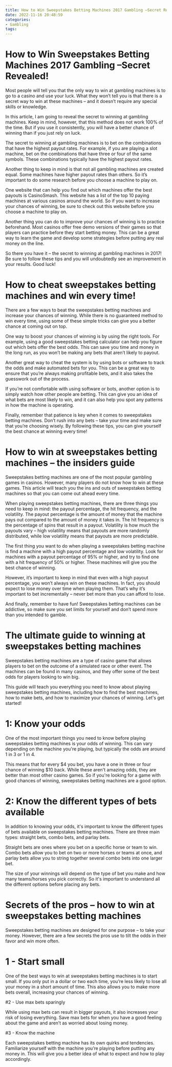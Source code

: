 ```yaml
---
title: How to Win Sweepstakes Betting Machines 2017 Gambling –Secret Revealed!
date: 2022-11-16 20:48:59
categories:
- Gambling
tags:
---
```



#  How to Win Sweepstakes Betting Machines 2017 Gambling –Secret Revealed!

Most people will tell you that the only way to win at gambling machines is to go to a casino and use your luck. What they won’t tell you is that there is a secret way to win at these machines – and it doesn’t require any special skills or knowledge.

In this article, I am going to reveal the secret to winning at gambling machines. Keep in mind, however, that this method does not work 100% of the time. But if you use it consistently, you will have a better chance of winning than if you just rely on luck.

The secret to winning at gambling machines is to bet on the combinations that have the highest payout rates. For example, if you are playing a slot machine, bet on the combinations that have three or four of the same symbols. These combinations typically have the highest payout rates.

Another thing to keep in mind is that not all gambling machines are created equal. Some machines have higher payout rates than others. So it’s important to do some research before you choose a machine to play on.

One website that can help you find out which machines offer the best payouts is CasinoSmash. This website has a list of the top 10 paying machines at various casinos around the world. So if you want to increase your chances of winning, be sure to check out this website before you choose a machine to play on.

Another thing you can do to improve your chances of winning is to practice beforehand. Most casinos offer free demo versions of their games so that players can practice before they start betting money. This can be a great way to learn the game and develop some strategies before putting any real money on the line.

So there you have it – the secret to winning at gambling machines in 2017! Be sure to follow these tips and you will undoubtedly see an improvement in your results. Good luck!

#  How to cheat sweepstakes betting machines and win every time!

There are a few ways to beat the sweepstakes betting machines and increase your chances of winning. While there is no guaranteed method to win every time, using some of these simple tricks can give you a better chance at coming out on top.

One way to boost your chances of winning is by using the right tools. For example, using a good sweepstakes betting calculator can help you figure out which bets offer the best odds. This can save you time and money in the long run, as you won’t be making any bets that aren’t likely to payout.

Another great way to cheat the system is by using bots or software to track the odds and make automated bets for you. This can be a great way to ensure that you’re always making profitable bets, and it also takes the guesswork out of the process.

If you’re not comfortable with using software or bots, another option is to simply watch how other people are betting. This can give you an idea of what bets are most likely to win, and it can also help you spot any patterns in how the machine is operating.

Finally, remember that patience is key when it comes to sweepstakes betting machines. Don’t rush into any bets – take your time and make sure that you’re choosing wisely. By following these tips, you can give yourself the best chance at winning every time!

#  How to win at sweepstakes betting machines – the insiders guide

Sweepstakes betting machines are one of the most popular gambling games in casinos. However, many players do not know how to win at these games. This article will teach you the ins and outs of sweepstakes betting machines so that you can come out ahead every time.

When playing sweepstakes betting machines, there are three things you need to keep in mind: the payout percentage, the hit frequency, and the volatility. The payout percentage is the amount of money that the machine pays out compared to the amount of money it takes in. The hit frequency is the percentage of spins that result in a payout. Volatility is how much the payouts vary – high volatility means that payouts are more randomly distributed, while low volatility means that payouts are more predictable.

The first thing you want to do when playing a sweepstakes betting machine is find a machine with a high payout percentage and low volatility. Look for machines with a payout percentage of 95% or higher, and try to find one with a hit frequency of 50% or higher. These machines will give you the best chance of winning.

However, it’s important to keep in mind that even with a high payout percentage, you won’t always win on these machines. In fact, you should expect to lose money over time when playing them. That’s why it’s important to bet incrementally – never bet more than you can afford to lose.

And finally, remember to have fun! Sweepstakes betting machines can be addictive, so make sure you set limits for yourself and don’t spend more than you intended to gamble.

#  The ultimate guide to winning at sweepstakes betting machines

Sweepstakes betting machines are a type of casino game that allows players to bet on the outcome of a simulated race or other event. The machines can be found in many casinos, and they offer some of the best odds for players looking to win big.

This guide will teach you everything you need to know about playing sweepstakes betting machines, including how to find the best machines, how to make bets, and how to maximize your chances of winning. Let's get started!

# 1: Know your odds

One of the most important things you need to know before playing sweepstakes betting machines is your odds of winning. This can vary depending on the machine you're playing, but typically the odds are around 1 in 3 or 1 in 4.

This means that for every $4 you bet, you have a one in three or four chance of winning $10 back. While these aren't amazing odds, they are better than most other casino games. So if you're looking for a game with good chances of winning, sweepstakes betting machines are a good option.

# 2: Know the different types of bets available

In addition to knowing your odds, it's important to know the different types of bets available on sweepstakes betting machines. There are three main types: straight bets, combo bets, and parlay bets.

Straight bets are ones where you bet on a specific horse or team to win. Combo bets allow you to bet on two or more horses or teams at once, and parlay bets allow you to string together several combo bets into one larger bet.

The size of your winnings will depend on the type of bet you make and how many teams/horses you pick correctly. So it's important to understand all the different options before placing any bets.

#  Secrets of the pros – how to win at sweepstakes betting machines

Sweepstakes betting machines are designed for one purpose – to take your money. However, there are a few secrets the pros use to tilt the odds in their favor and win more often.

# 1 - Start small

One of the best ways to win at sweepstakes betting machines is to start small. If you only put in a dollar or two each time, you’re less likely to lose all your money in a short amount of time. This also allows you to make more bets overall, increasing your chances of winning.

#2 - Use max bets sparingly

While using max bets can result in bigger payouts, it also increases your risk of losing everything. Save max bets for when you have a good feeling about the game and aren’t as worried about losing money.

#3 - Know the machine

Each sweepstakes betting machine has its own quirks and tendencies. Familiarize yourself with the machine you’re playing before putting any money in. This will give you a better idea of what to expect and how to play accordingly.